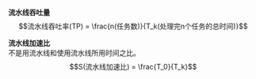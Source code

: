 **流水线吞吐量**  
$$流水线吞吐率(TP) = \frac{n(任务数)}{T_k(处理完n个任务的总时间)}$$

**流水线加速比**  
不是用流水线和使用流水线所用时间之比。  
$$S(流水线加速比) = \frac{T_0}{T_k}$$